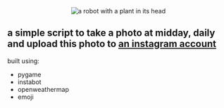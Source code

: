 <center><img src="https://i.imgur.com/7YiuuOh.png" alt="a robot with a plant in its head" stlye="text-align: center;"></center>

## a simple script to take a photo at midday, daily and upload this photo to [an instagram account](https://www.instagram.com/plantbot.py/)

built using:
* pygame
* instabot
* openweathermap
* emoji
